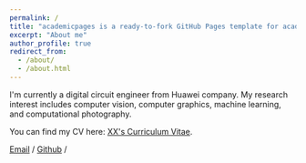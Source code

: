```yaml
---
permalink: /
title: "academicpages is a ready-to-fork GitHub Pages template for academic personal websites"
excerpt: "About me"
author_profile: true
redirect_from: 
  - /about/
  - /about.html
---
```


I'm currently a digital circuit engineer from Huawei company. My research interest includes computer vision, computer graphics, machine learning, and computational photography.

You can find my CV here: [XX's Curriculum Vitae](../assets/Curriculum_Vitae.pdf).

[Email](jianglx19980819@gmail.com) / [Github](https://github.com/avalongxing) /

